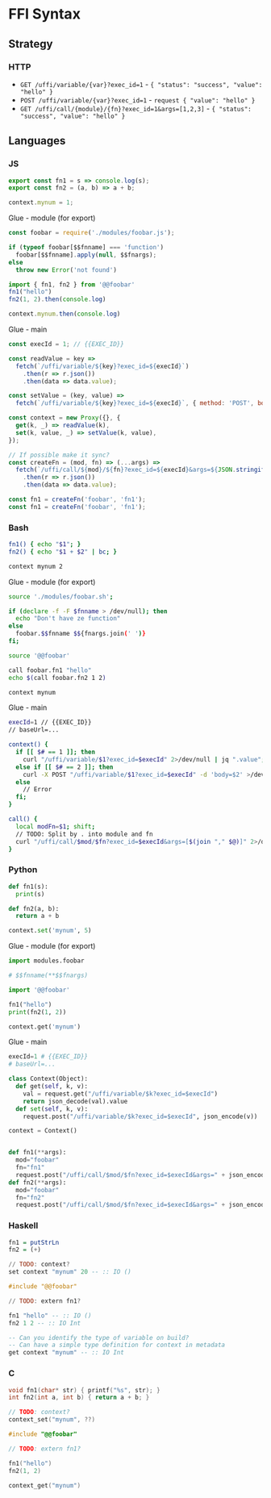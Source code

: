 # FFI Syntax

## Strategy

### HTTP

- `GET /uffi/variable/{var}?exec_id=1` - `{ "status": "success", "value": "hello" }`
- `POST /uffi/variable/{var}?exec_id=1` - `request { "value": "hello" }`
- `GET /uffi/call/{module}/{fn}?exec_id=1&args=[1,2,3]` - `{ "status": "success", "value": "hello" }`


## Languages

### JS

<!--@ (module foobar) -->
```js
export const fn1 = s => console.log(s);
export const fn2 = (a, b) => a + b;

context.mynum = 1;
```

Glue - module (for export)
```js
const foobar = require('./modules/foobar.js');

if (typeof foobar[$$fnname] === 'function')
  foobar[$$fnname].apply(null, $$fnargs);
else
  throw new Error('not found')
```



```js
import { fn1, fn2 } from '@@foobar'
fn1("hello")
fn2(1, 2).then(console.log)

context.mynum.then(console.log)
```

Glue - main
```js
const execId = 1; // {{EXEC_ID}}

const readValue = key =>
  fetch(`/uffi/variable/${key}?exec_id=${execId}`)
    .then(r => r.json())
    .then(data => data.value);

const setValue = (key, value) =>
  fetch(`/uffi/variable/${key}?exec_id=${execId}`, { method: 'POST', body: JSON.stringify(value) });

const context = new Proxy({}, {
  get(k, _) => readValue(k),
  set(k, value, _) => setValue(k, value),
});

// If possible make it sync?
const createFn = (mod, fn) => (...args) =>
  fetch(`/uffi/call/${mod}/${fn}?exec_id=${execId}&args=${JSON.stringify(args)}`)
    .then(r => r.json())
    .then(data => data.value);

const fn1 = createFn('foobar', 'fn1');
const fn1 = createFn('foobar', 'fn1');
```

### Bash

<!--@ (module foobar) -->
```bash
fn1() { echo "$1"; }
fn2() { echo "$1 + $2" | bc; }

context mynum 2
```

Glue - module (for export)
```bash
source './modules/foobar.sh';

if (declare -f -F $fnname > /dev/null); then
  echo "Don't have ze function"
else
  foobar.$$fnname $${fnargs.join(' ')}
fi;
```


```bash
source '@@foobar'

call foobar.fn1 "hello"
echo $(call foobar.fn2 1 2)

context mynum
```

Glue - main
```bash
execId=1 // {{EXEC_ID}}
// baseUrl=...

context() {
  if [[ $# == 1 ]]; then
    curl "/uffi/variable/$1?exec_id=$execId" 2>/dev/null | jq ".value";
  else if [[ $# == 2 ]]; then
    curl -X POST "/uffi/variable/$1?exec_id=$execId" -d 'body=$2' >/dev/null 2>&1;
  else
    // Error
  fi;
}

call() {
  local modFn=$1; shift;
  // TODO: Split by . into module and fn
  curl "/uffi/call/$mod/$fn?exec_id=$execId&args=[$(join "," $@)]" 2>/dev/null | jq ".value"
}
```



### Python

<!--@ (module foobar) -->
```python
def fn1(s):
  print(s)

def fn2(a, b):
  return a + b

context.set('mynum', 5)
```

Glue - module (for export)
```python
import modules.foobar

# $$fnname(**$$fnargs)
```



```python
import '@@foobar'

fn1("hello")
print(fn2(1, 2))

context.get('mynum')
```

Glue - main
```python
execId=1 # {{EXEC_ID}}
# baseUrl=...

class Context(Object):
  def get(self, k, v):
    val = request.get("/uffi/variable/$k?exec_id=$execId")
    return json_decode(val).value
  def set(self, k, v):
    request.post("/uffi/variable/$k?exec_id=$execId", json_encode(v))

context = Context()


def fn1(**args):
  mod="foobar"
  fn="fn1"
  request.post("/uffi/call/$mod/$fn?exec_id=$execId&args=" + json_encode(args))
def fn2(**args):
  mod="foobar"
  fn="fn2"
  request.post("/uffi/call/$mod/$fn?exec_id=$execId&args=" + json_encode(args))
```



### Haskell

<!--@ (module foobar) -->
```haskell
fn1 = putStrLn
fn2 = (+)

// TODO: context?
set context "mynum" 20 -- :: IO ()
```

```haskell
#include "@@foobar"

// TODO: extern fn1?

fn1 "hello" -- :: IO ()
fn2 1 2 -- :: IO Int

-- Can you identify the type of variable on build?
-- Can have a simple type definition for context in metadata
get context "mynum" -- :: IO Int
```



### C

<!--@ (module foobar) -->
```c
void fn1(char* str) { printf("%s", str); }
int fn2(int a, int b) { return a + b; }

// TODO: context?
context_set("mynum", ??)
```

```c
#include "@@foobar"

// TODO: extern fn1?

fn1("hello")
fn2(1, 2)

context_get("mynum")
```


